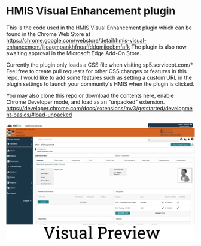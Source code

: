 # HMIS Visual Enhancement plugin

This is the code used in the HMIS Visual Enhancement plugin which can be found in the Chrome Web Store at https://chrome.google.com/webstore/detail/hmis-visual-enhancement/jljoagmpankhfnoaffddgmjioebmfafk The plugin is also now awaiting approval in the Microsoft Edge Add-On Store.

Currently the plugin only loads a CSS file when visiting sp5.servicept.com/\* Feel free to create pull requests for other CSS changes or features in this repo. I would like to add some features such as setting a custom URL in the plugin settings to launch your community's HMIS when the plugin is clicked.

You may also clone this repo or download the contents here, enable Chrome Developer mode, and load as an "unpacked" extension.
https://developer.chrome.com/docs/extensions/mv3/getstarted/development-basics/#load-unpacked

![Community Services Preview](cs-preview.png)
